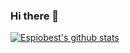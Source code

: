 ### Hi there 👋
[![Espiobest's github stats](https://github-readme-stats.vercel.app/api?username=espiobest)](https://github.com/anuraghazra/github-readme-stats)

<!--
**Espiobest/Espiobest** is a ✨ _special_ ✨ repository because its `README.md` (this file) appears on your GitHub profile.

Here are some ideas to get you started:

- 🔭 I’m currently working on ...
- 🌱 I’m currently learning ...
- 👯 I’m looking to collaborate on ...
- 🤔 I’m looking for help with ...
- 💬 Ask me about ...
- 📫 How to reach me: ...
- 😄 Pronouns: ...
- ⚡ Fun fact: ...
-->
